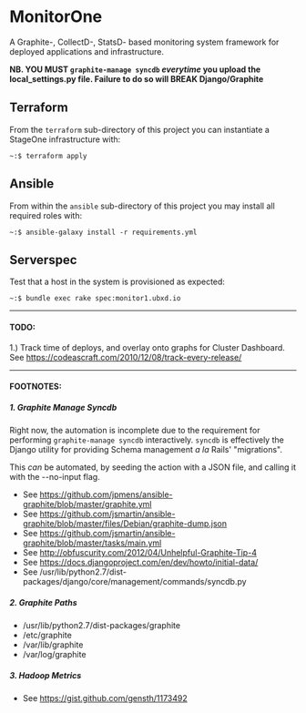 # MonitorOne #

A Graphite-, CollectD-, StatsD- based monitoring system framework
for deployed applications and infrastructure.

**NB. YOU MUST `graphite-manage syncdb` _everytime_ you upload the local_settings.py file. Failure to do so will BREAK Django/Graphite**

## Terraform ##

From the `terraform` sub-directory of this project
you can instantiate a StageOne infrastructure with:

```
~:$ terraform apply
```

## Ansible ##

From within the `ansible` sub-directory of this project
you may install all required roles with:

```
~:$ ansible-galaxy install -r requirements.yml
```

## Serverspec ##

Test that a host in the system is provisioned as expected:

```
~:$ bundle exec rake spec:monitor1.ubxd.io
```

---
#### TODO: ####

1.) Track time of deploys, and overlay onto graphs for Cluster
Dashboard. See https://codeascraft.com/2010/12/08/track-every-release/

---
#### FOOTNOTES: ####

##### 1. Graphite Manage Syncdb #####
Right now, the automation is incomplete due to the requirement for performing
`graphite-manage syncdb` interactively. `syncdb` is effectively the Django utility
for providing Schema management  _a la_ Rails' "migrations".

This _can_ be automated, by seeding the action with a JSON file, and calling it with the --no-input flag.
* See https://github.com/jpmens/ansible-graphite/blob/master/graphite.yml
* See https://github.com/jsmartin/ansible-graphite/blob/master/files/Debian/graphite-dump.json
* See https://github.com/jsmartin/ansible-graphite/blob/master/tasks/main.yml
* See http://obfuscurity.com/2012/04/Unhelpful-Graphite-Tip-4
* See https://docs.djangoproject.com/en/dev/howto/initial-data/
* See /usr/lib/python2.7/dist-packages/django/core/management/commands/syncdb.py

##### 2. Graphite Paths #####

* /usr/lib/python2.7/dist-packages/graphite
* /etc/graphite
* /var/lib/graphite
* /var/log/graphite

##### 3. Hadoop Metrics #####

* See https://gist.github.com/gensth/1173492
